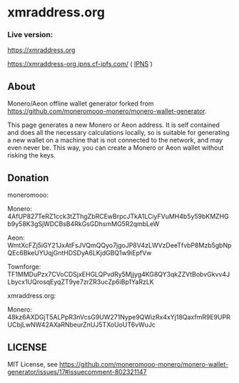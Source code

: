 # xmraddress.org

### Live version:

https://xmraddress.org

https://xmraddress-org.ipns.cf-ipfs.com/ ( [IPNS](https://docs.ipfs.tech/concepts/ipns/) )

## About

Monero/Aeon offline wallet generator forked from https://github.com/moneromooo-monero/monero-wallet-generator.

This page generates a new Monero or Aeon address. It is self contained and does all the necessary calculations locally, so is suitable for generating a new wallet on a machine that is not connected to the network, and may even never be. This way, you can create a Monero or Aeon wallet without risking the keys. 

## Donation

moneromooo:

Monero: 4AfUP827TeRZ1cck3tZThgZbRCEwBrpcJTkA1LCiyFVuMH4b5y59bKMZHGb9y58K3gSjWDCBsB4RkGsGDhsmMG5R2qmbLeW

Aeon: WmtXcFZj5iGY21JxAtFsJVQmQQyo7jgoJP8V4zLWVzDeeTfvbP8Mzb5gbNpQEc6BkeUYUqjGntHDSDyA6LKjdGBQ1w9iEpfVw

Townforge: TF1MMDuPzx7CVoCDSjxEHGLQPvdRy5Mjjyg4KG8QY3qkZZVtBobvGkvv4JLbycx1UQrosqEyqZT9ye7zrZR3ucZp6iBp1YaRzLK

xmraddress.org:

Monero: 48kz6AXDGjT5ALPpR3nVcsG9UW271Nype9QWizRx4xYj18QaxfmR9E9UPRUCbjLwNW42AXaRNbeurZnUJ5TXoUoUT6vWuJc

## LICENSE

MIT License, see https://github.com/moneromooo-monero/monero-wallet-generator/issues/17#issuecomment-802321147
